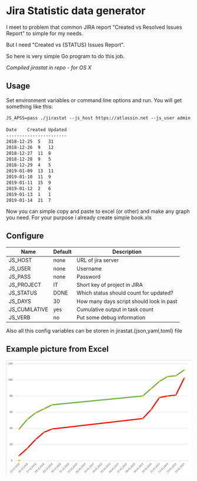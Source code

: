 # Jira Statistic data generator

I meet to problem that common JIRA report "Created vs Resolved Issues Report" to simple for my needs.

But I  need "Created vs {STATUS} Issues Report".

So here is very simple Go program to do this job. 

_Compiled jirastat in repo - for OS X_

## Usage

Set environment variables or command line options and run. You will get something like this:

```
JS_APSS=pass ./jirastat --js_host https://atlassin.net --js_user admin

Date	Created	Updated
-----------------------
2018-12-25	5	31
2018-12-26	9	12
2018-12-27	11	8
2018-12-28	9	5
2018-12-29	4	5
2019-01-09	13	11
2019-01-10	11	9
2019-01-11	15	9
2019-01-12	2	6
2019-01-13	1	1
2019-01-14	21	7
```

Now you can simple copy and paste to excel (or other) and make any graph you need. For your purpose i already create simple book.xls

## Configure


|Name|Default|Description|
|----|-------|-----------|
|JS_HOST|none|URL of jira server|
|JS_USER|none|Username|
|JS_PASS|none|Password|
|JS_PROJECT|IT|Short key of project in JIRA|
|JS_STATUS|DONE|Which status should count for updated?|
|JS_DAYS|30|How many days script should look in past|
|JS_CUMILATIVE|yes|Cumulative output in task count|
|JS_VERB|no|Put some debug information

Also all this config variables can be storen in jirastat.{json,yaml,toml} file

## Example picture from Excel

![alt text](https://raw.githubusercontent.com/kiltum/jirastat/master/pic.png)